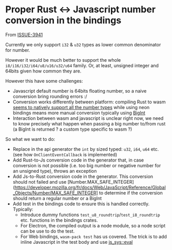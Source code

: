 <!-- Parsec Cloud (https://parsec.cloud) Copyright (c) BUSL-1.1 2016-present Scille SAS -->

# Proper Rust <-> Javascript number conversion in the bindings

From [ISSUE-3941](https://github.com/Scille/parsec-cloud/issues/3941)

Currently we only support `i32` & `u32` types as lower common denominator for number.

However it would be much better to support the whole `i8/i16/i32/i64/u8/u16/u32/u64` family.
Or, at least, unsigned integer and 64bits given how common they are.

However this have some challenges:

- Javascript default number is 64bits floating number, so a naive conversion bring rounding errors :/
- Conversion works differently between platform: compiling Rust to wasm [seems to natively support all the number types](https://webassembly.github.io/spec/core/syntax/types.html#syntax-numtype) while using neon bindings means more manual conversion typically using [BigInt](https://developer.mozilla.org/fr/docs/Web/JavaScript/Reference/Global_Objects/BigInt)
- Interaction between wasm and javascript is unclear right now, we need to know precisely what happen when passing a big number to/from rust (a BigInt is returned ? a custom type specific to wasm ?)

So what we want to do:

- Replace in the api generator the `int` by sized typed: `u32`, `i64`, `u64` etc. (see how `OnClientEventCallback` is implemented)
- Add Rust-to-Js conversion code in the generator that, in case conversion is not possible (i.e. too big number or negative number for an unsigned type), throws an exception
- Add Js-to-Rust conversion code in the generator. This conversion should not failed and use [Number.MAX_SAFE_INTEGER](https://developer.mozilla.org/fr/docs/Web/JavaScript/Reference/Global_Objects/Number/MAX_SAFE_INTEGER] to determine if the conversion should return a regular number or a BigInt
- Add test in the bindings code to ensure this is handled correctly. Typically:
  - Introduce dummy functions `test_u8_roundtrip`/`test_i8_roundtrip` etc. functions in the bindings crates.
  - For Electron, the compiled output is a node module, so a node script can be use to do the test.
  - For Web bindings, `wasm-pack test` has us covered. The trick is to add inline Javascript in the test body and use [js_sys::eval](https://docs.rs/js-sys/latest/js_sys/fn.eval.html)
